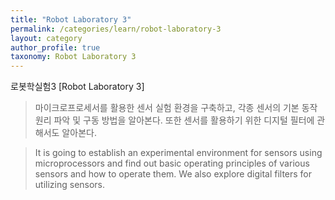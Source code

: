 ```yaml
---
title: "Robot Laboratory 3"
permalink: /categories/learn/robot-laboratory-3
layout: category
author_profile: true
taxonomy: Robot Laboratory 3
---
```


로봇학실험3 [Robot Laboratory 3]

>마이크로프로세서를 활용한 센서 실험 환경을 구축하고, 각종 센서의 기본 동작 원리 파악 및 구동 방법을 알아본다. 또한 센서를 활용하기 위한 디지털 필터에 관해서도 알아본다. 

>It is going to establish an experimental environment for sensors using microprocessors and find out basic operating principles of various sensors and how to operate them. We also explore digital filters for utilizing sensors.
